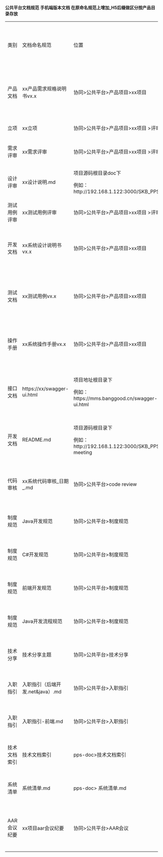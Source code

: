 
<p>
    <b>公共平台文档规范</b>    <b>手机端版本文档 在原命名规范上增加_H5后缀做区分按产品目录存放</b>
</p>

<table>
    <tbody>
        <tr class="firstRow">
            <td>
                <p>
                    类别                </p>            </td>
            <td>
                <p>
                    文档命名规范                </p>            </td>
            <td>
                <p>
                    位置                </p>            </td>
            <td>
                <p>
                    提交和QA检查周期                </p>            </td>
            <td>
                <p>
                    负责人                </p>            </td>
        </tr>
        <tr style="height:4.5pt">
            <td>
                <p>
                    产品文档                </p>            </td>
            <td>
                <p>
                    xx产品需求规格说明书vx.x                </p>            </td>
            <td>
                <p>
                    协同>公共平台>产品项目&gt;xx项目                </p>            </td>
            <td>
                <p>
                    项目验收及版本迭代                </p>            </td>
            <td>
                <p>产品负责人</p>            </td>
        </tr>
        <tr>
          <td>立项</td>
          <td>xx立项</td>
          <td>协同>公共平台>产品项目&gt;xx项目 &gt;评审记录</td>
          <td>项目立项</td>
          <td>产品负责人</td>
        </tr>
        <tr>
          <td>需求评审</td>
          <td>xx需求评审</td>
          <td>协同>公共平台>产品项目&gt;xx项目 &gt;评审记录</td>
          <td>项目评审</td>
          <td>产品负责人</td>
        </tr>
        <tr>
          <td>设计评审</td>
          <td>xx设计说明.md</td>
          <td><p>项目源码根目录doc下 </p>
            <p> 例如：http://192.168.1.122:3000/SKB_PPS/doc</p></td>
          <td>项目评审</td>
          <td>开发负责人</td>
        </tr>
        <tr>
          <td>测试用例评审</td>
          <td>xx测试用例评审</td>
          <td>协同>公共平台>产品项目&gt;xx项目 &gt;评审记录</td>
          <td>项目评审</td>
          <td>测试负责人</td>
        </tr>
        <tr>
            <td>
                <p>
                    开发文档                </p>            </td>
            <td>
                <p>
                    xx系统设计说明书vx.x                </p>            </td>
            <td>
                <p>
                    协同>公共平台>产品项目&gt;xx项目                </p>            </td>
            <td>
                <p>
                    项目验收及版本迭代                </p>            </td>
            <td>
                <p>开发负责人</p>            </td>
        </tr>
        <tr>
            <td>
                <p>
                    测试文档                </p>            </td>
            <td>
                <p>
                    xx测试用例vx.x                </p>            </td>
            <td>
                <p>
                    协同>公共平台>产品项目&gt;xx项目                </p>            </td>
            <td>
                <p>
                    项目验收及版本迭代                </p>            </td>
            <td>
                <p>
                    测试经理                </p>            </td>
        </tr>
        <tr>
            <td>
                <p>
                    操作手册                </p>            </td>
            <td>
                <p>
                    xx系统操作手册vx.x                </p>            </td>
            <td>
                <p>
                    协同>公共平台>产品项目&gt;xx项目                </p>            </td>
            <td>
                <p>
                    项目验收及版本迭代                </p>            </td>
            <td>
                <p>
                    产品经理                </p>            </td>
        </tr>
        <tr>
            <td>
                <p>
                    接口文档                </p>            </td>
            <td>
                <p>
                    https://xx/swagger-ui.html                </p>            </td>
            <td>
                <p>
                    项目地址根目录下                </p>
                <p>
                    例如：https://mms.banggood.cn/swagger-ui.html                </p>            </td>
            <td>
                <p>
                    项目验收及版本迭代                </p>            </td>
            <td>
                <p>
                    开发经理                </p>            </td>
        </tr>
        <tr>
            <td>
                <p>
                    开发文档                </p>            </td>
            <td>
                <p>
                    README.md                </p>            </td>
            <td>
                <p>
                    项目源码根目录下                </p>
                <p>
                    例如：http://192.168.1.122:3000/SKB_PPS/bg-meeting                </p>            </td>
            <td>
                <p>
                    项目验收及版本迭代                </p>            </td>
            <td>
                <p>
                    开发经理                </p>            </td>
        </tr>
        <tr>
            <td>
                <p>
                    代码审核                </p>            </td>
            <td>
                <p>
                    xx系统代码审核_日期_.md                </p>            </td>
            <td>
                <p>
                    协同>公共平台>code review                </p>            </td>
            <td>
                <p>
                    项目开发过程中                </p>            </td>
            <td>
                <p>
                    开发经理                </p>            </td>
        </tr>
        <tr>
            <td>
                <p>
                    制度规范                </p>            </td>
            <td>
                <p>
                    Java开发规范                </p>            </td>
            <td>
                <p>
                    协同>公共平台>制度规范                </p>            </td>
            <td>
                <p>
                    日常定期维护                </p>            </td>
            <td>
                <p>
                    Java开发经理                </p>            </td>
        </tr>
        <tr>
            <td>
                <p>
                    制度规范                </p>            </td>
            <td>
                <p>
                    C#开发规范                </p>            </td>
            <td>
                <p>
                    协同>公共平台>制度规范                </p>            </td>
            <td>
                <p>
                    日常定期维护                </p>            </td>
            <td>
                <p>
                    Net开发经理                </p>            </td>
        </tr>
        <tr>
            <td>
                <p>
                    制度规范                </p>            </td>
            <td>
                <p>
                    前端开发规范                </p>            </td>
            <td>
                <p>
                    协同>公共平台>制度规范                </p>            </td>
            <td>
                <p>
                    日常定期维护                </p>            </td>
            <td>
                <p>
                    前端主管                </p>            </td>
        </tr>
        <tr>
            <td>
                <p>
                    制度规范                </p>            </td>
            <td>
                <p>
                    Java开发流程规范                </p>            </td>
            <td>
                <p>
                    协同>公共平台>制度规范                </p>            </td>
            <td>
                <p>
                    日常定期维护                </p>            </td>
            <td>
                <p>
                    Java开发经理                </p>            </td>
        </tr>
        <tr>
            <td>
                <p>
                    技术分享                </p>            </td>
            <td>
                <p>
                    技术分享主题                </p>            </td>
            <td>
                <p>
                    协同>公共平台>技术分享                </p>            </td>
            <td>
                <p>
                    技术分享会后                </p>            </td>
            <td>
                <p>
                    开发经理                </p>            </td>
        </tr>
        <tr>
            <td>
                <p>
                    入职指引                </p>            </td>
            <td>
                <p>
                    入职指引（后端开发.net&amp;java）.md                </p>            </td>
            <td>
                <p>
                    协同>公共平台>入职指引                </p>            </td>
            <td>
                <p>
                    日常定期维护                </p>            </td>
            <td>
                <p>
                    开发经理                </p>            </td>
        </tr>
        <tr>
            <td>
                <p>
                    入职指引                </p>            </td>
            <td>
                <p>
                    入职指引-前端.md                </p>            </td>
            <td>
                <p>
                    协同>公共平台>入职指引                </p>            </td>
            <td>
                <p>
                    日常定期维护                </p>            </td>
            <td>
                <p>
                    前端主管                </p>            </td>
        </tr>
        <tr>
            <td>
                <p>
                    技术文档索引                </p>            </td>
            <td>
                <p>
                    技术文档索引                </p>            </td>
            <td>
                <p>
                    pps-doc&gt;技术文档索引                </p>          </td>
            <td>
                <p>
                    日常定期维护                </p>            </td>
            <td>
                <p>
                    高级开发经理                </p>            </td>
        </tr>
        <tr>
            <td>
                <p>
                  系统清单             </p>          </td>
            <td>
                <p>
                  系统清单.md             </p>          </td>
            <td>
                <p>
                    pps-doc&gt; 系统清单.md</p>          </td>
            <td>
                <p>
                    日常定期维护                </p>            </td>
            <td>
                <p>
                    高级开发经理                </p>            </td>
        </tr>
        <tr>
            <td>
                <p>
                    AAR会议纪要                </p>            </td>
            <td>
                <p>
                    xx项目aar会议纪要                </p>            </td>
            <td>
                <p>
                    协同>公共平台>AAR会议                </p>            </td>
            <td>
                <p>
                    项目结束AAR会议后                </p>            </td>
            <td>
                <p>
                    QA                </p>            </td>
        </tr>
    </tbody>
</table>
